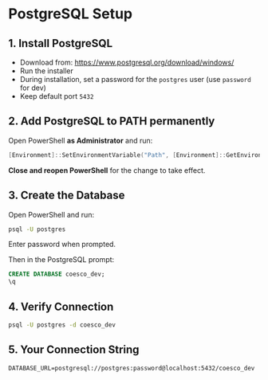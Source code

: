 # PostgreSQL Setup

## 1. Install PostgreSQL
- Download from: https://www.postgresql.org/download/windows/
- Run the installer
- During installation, set a password for the `postgres` user (use `password` for dev)
- Keep default port `5432`

## 2. Add PostgreSQL to PATH permanently
Open PowerShell **as Administrator** and run:
```powershell
[Environment]::SetEnvironmentVariable("Path", [Environment]::GetEnvironmentVariable("Path", "Machine") + ";C:\Program Files\PostgreSQL\17\bin", "Machine")
```
**Close and reopen PowerShell** for the change to take effect.

## 3. Create the Database
Open PowerShell and run:
```bash
psql -U postgres
```
Enter password when prompted.

Then in the PostgreSQL prompt:
```sql
CREATE DATABASE coesco_dev;
\q
```

## 4. Verify Connection
```bash
psql -U postgres -d coesco_dev
```

## 5. Your Connection String
```
DATABASE_URL=postgresql://postgres:password@localhost:5432/coesco_dev
```